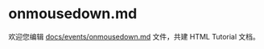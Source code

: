 onmousedown.md
===

欢迎您编辑 <a target="__blank" href="https://github.com/jaywcjlove/html-tutorial/blob/main/docs/events/onmousedown.md">docs/events/onmousedown.md</a> 文件，共建 HTML Tutorial 文档。